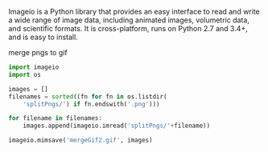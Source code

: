 Imageio is a Python library that provides an easy interface to read and
write a wide range of image data, including animated images, volumetric
data, and scientific formats. It is cross-platform, runs on Python 2.7
and 3.4+, and is easy to install.


merge pngs to gif
```py
import imageio
import os

images = []
filenames = sorted((fn for fn in os.listdir(
    'splitPngs/') if fn.endswith('.png')))

for filename in filenames:
    images.append(imageio.imread('splitPngs/'+filename))

imageio.mimsave('mergeGif2.gif', images)

```